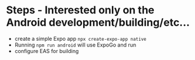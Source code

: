 # Steps - Interested only on the Android development/building/etc...

- create a simple Expo app `npx create-expo-app native`
- Running `npm run android` will use ExpoGo and run 
- configure EAS for building 